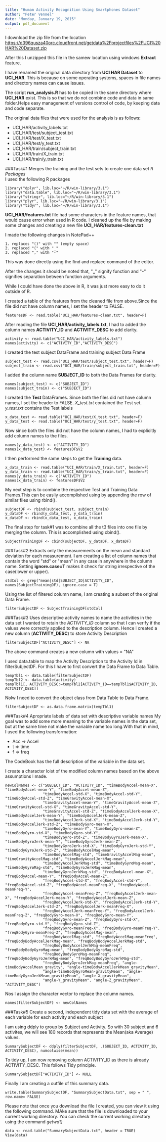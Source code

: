 ```yaml
---
title: "Human Activity Recognition Using Smartphones Dataset"
author: "Peter Vennel"
date: "Monday, January 19, 2015"
output: pdf_document
---
```


I download the zip file from the location https://d396qusza40orc.cloudfront.net/getdata%2Fprojectfiles%2FUCI%20HAR%20Dataset.zip 

After this I unzipped this file in the samew location using windows **Extract** feature.


I have renamed the original data directory from **UCI HAR Dataset** to **UCI_HAR**. This is because on some operating systems, spaces in file names and directory names can cause issues.

The script **run_analysis.R** has to be copied in the same directory where **UCI_HAR** exist. This is so that we do not combine code and data in same folder.Helps easy  management of versions control of code, by keeping data and code separate.

The original data files that were used for the analysis is as follows:

* UCI_HAR/activity_labels.txt
* UCI_HAR/test/subject_test.txt
* UCI_HAR/test/X_test.txt
* UCI_HAR/test/y_test.txt
* UCI_HAR/train/subject_train.txt
* UCI_HAR/train/X_train.txt
* UCI_HAR/train/y_train.txt


###Task\#1 Merges the training and the test sets to create one data set
*R Packages* <br>
I used the following R packages
```
library("dplyr", lib.loc="~/R/win-library/3.1")
library("data.table", lib.loc="~/R/win-library/3.1")
library("stringr", lib.loc="~/R/win-library/3.1")
library("plyr", lib.loc="~/R/win-library/3.1")
library("tidyr", lib.loc="~/R/win-library/3.1")
```

**UCI_HAR/features.txt** file had some characters in the feature names, that would cause error when used in R code. I cleaned up the file by making some changes and creating a new file **UCI_HAR/features-clean.txt** 

I made the following changes in NotePad++

```
1. replaces "()" with "" (empty space)
2. replaced "(" with "_"
3. replaced "," with "-"
```

This was done directly using the find and replace command of the editor.

After the changes it should be noted that,  "**\_**" signify function and "**\-**" signifies separation between function arguments.   

While I could have done the above in R, it was just more easy to do it outside of R.

I created a table of the features from the cleaned file from above.Since the file did not have column names, I set the header to FALSE.  
```
featuresDF <- read.table("UCI_HAR/features-clean.txt", header=F) 
```

After reading the file **UCI_HAR/activity_labels.txt**, I had to added the column names **ACTIVITY_ID** and **ACTIVITY_DESC** to add clarity.

```
activity <- read.table("UCI_HAR/activity_labels.txt")
names(activity) <- c("ACTIVITY_ID","ACTIVITY_DESC")
```

I created the test subject DataFrame and training subject Data Frame 
```
subject_test <- read.csv("UCI_HAR/test/subject_test.txt", header=F)
subject_train <- read.csv("UCI_HAR/train/subject_train.txt", header=F)
```

I added the column name **SUBJECT_ID** to both the Data Frames for clarity.
```
names(subject_test) <- c("SUBJECT_ID")
names(subject_train) <- c("SUBJECT_ID")
```

I created the **Test** DataFrames. Since both the files did not have column names, I set the header to FALSE. *X_test.txt* contained the Test set. *y_test.txt* contains the Test labels

```
x_data_test <- read.table("UCI_HAR/test/X_test.txt", header=F)
y_data_test <- read.table("UCI_HAR/test/y_test.txt", header=F)
```

Now since both the files did not have the column names, I had to explicitly add column names to the files.
```
names(y_data_test) <- c("ACTIVITY_ID")
names(x_data_test) <- featuresDF$V2
```

I then performed the same steps to get the **Training** data.
```
x_data_train <- read.table("UCI_HAR/train/X_train.txt", header=F)
y_data_train <- read.table("UCI_HAR/train/y_train.txt", header=F)
names(y_data_train) <- c("ACTIVITY_ID")
names(x_data_train) <- featuresDF$V2
```

My next step is to combine the respective Test and Training Data Frames.This can be easliy accomplished using by appending the row of similar files using rbind().
```
subjectDF <- rbind(subject_test, subject_train)
y_dataDF <- rbind(y_data_test, y_data_train)
x_dataDF <- rbind(x_data_test, x_data_train)
```

The final step for task#1 was to combine all the t3 files into one file by merging the column. This is accomplished using cbind().
```
SubjectTrainingDF <- cbind(subjectDF, y_dataDF, x_dataDF)
```


###Task\#2 Extracts only the measurements on the mean and standard deviation for each measurement. 
I am creating a list of column names that contain the word "std" or "mean" in any case in anywhere in the column name. Setting **ignore.case=T** makes it check for string irrespective of the case(lower or upper).
```
stdCol <- grep("mean|std|SUBJECT_ID|ACTIVITY_ID", names(SubjectTrainingDF), ignore.case = T)
```

Using the list of filtered column name, I am creating a subset of the original Data Frame.
```
filterSubjectDF <- SubjectTrainingDF[stdCol]
```


###Task\#3 Uses descriptive activity names to name the activities in the data set
I wanted to retain the *ACTIVITY_ID* column so that I can verify if the values were correctly applied to the description column. Hence I created a new column (**ACTIVITY_DESC**) to store Activity Description
```
filterSubjectDF["ACTIVITY_DESC"] <- NA
```
The above command creates a new column with values = "NA"

I used data.table to map the Activity Description to the Activity Id in filterSubjectDF. For this I have to first convert the Data Frame to Data Table. 
```
tempTbl1 <- data.table(filterSubjectDF)
tempTbl2 <- data.table(activity)
tempTbl1[, ACTIVITY_DESC:=tempTbl2[ACTIVITY_ID==tempTbl1$ACTIVITY_ID, ACTIVITY_DESC]]
```

Nolw I need to convert the object class from Data Table to Data Frame.
```
filterSubjectDF <- as.data.frame.matrix(tempTbl1) 
```



###Task\#4 Apropriate labels of data set with descriptive variable names
My goal was to add some more meaning to the variable names in the data set, but at the same time not make the variable name too long.With that in mind, I used the following transformation:

* Acc => Accel
* t   => time
* f   => freq

The CodeBook has the full description of the variable in the data set. 
 
I create a character loist of the modified column names based on the above assumptions I made.
```
newColNames <- c("SUBJECT_ID", "ACTIVITY_ID", "timeBodyAccel-mean-X", "timeBodyAccel-mean-Y", "timeBodyAccel-mean-Z",
                 "timeBodyAccel-std-X", "timeBodyAccel-std-Y", "timeBodyAccel-std-Z", "timeGravityAccel-mean-X", 
                 "timeGravityAccel-mean-Y", "timeGravityAccel-mean-Z", "timeGravityAccel-std-X", "timeGravityAccel-std-Y", 
                 "timeGravityAccel-std-Z", "timeBodyAccelJerk-mean-X", "timeBodyAccelJerk-mean-Y", "timeBodyAccelJerk-mean-Z", 
                 "timeBodyAccelJerk-std-X", "timeBodyAccelJerk-std-Y", "timeBodyAccelJerk-std-Z", "timeBodyGyro-mean-X", 
                 "timeBodyGyro-mean-Y", "timeBodyGyro-mean-Z", "timeBodyGyro-std-X", "timeBodyGyro-std-Y", 
                 "timeBodyGyro-std-Z", "timeBodyGyroJerk-mean-X", "timeBodyGyroJerk-mean-Y", "timeBodyGyroJerk-mean-Z", 
                 "timeBodyGyroJerk-std-X", "timeBodyGyroJerk-std-Y", "timeBodyGyroJerk-std-Z", "timeBodyAccelMag-mean", 
                 "timeBodyAccelMag-std", "timeGravityAccelMag-mean", "timeGravityAccelMag-std", "timeBodyAccelJerkMag-mean", 
                 "timeBodyAccelJerkMag-std", "timeBodyGyroMag-mean", "timeBodyGyroMag-std", "timeBodyGyroJerkMag-mean", 
                 "timeBodyGyroJerkMag-std", "freqBodyAccel-mean-X", "freqBodyAccel-mean-Y", "freqBodyAccel-mean-Z", 
                 "freqBodyAccel-std-X", "freqBodyAccel-std-Y", "freqBodyAccel-std-Z", "freqBodyAccel-meanFreq-X", "freqBodyAccel-meanFreq-Y", 
                 "freqBodyAccel-meanFreq-Z", "freqBodyAccelJerk-mean-X", "freqBodyAccelJerk-mean-Y", "freqBodyAccelJerk-mean-Z",  	 
                 "freqBodyAccelJerk-std-X", "freqBodyAccelJerk-std-Y", "freqBodyAccelJerk-std-Z", "freqBodyAccelJerk-meanFreq-X",             
                 "freqBodyAccelJerk-meanFreq-Y", "freqBodyAccelJerk-meanFreq-Z", "freqBodyGyro-mean-X", "freqBodyGyro-mean-Y",                   
                 "freqBodyGyro-mean-Z", "freqBodyGyro-std-X", "freqBodyGyro-std-Y", "freqBodyGyro-std-Z",                     
                 "freqBodyGyro-meanFreq-X", "freqBodyGyro-meanFreq-Y", "freqBodyGyro-meanFreq-Z", "freqBodyAccelMag-mean", 
                 "freqBodyAccelMag-std", "freqBodyAccelMag-meanFreq", "freqBodyBodyAccelJerkMag-mean", "freqBodyBodyAccelJerkMag-std",             
                 "freqBodyBodyAccelJerkMag-meanFreq", "freqBodyBodyGyroMag-mean", "freqBodyBodyGyroMag-std", 
                 "freqBodyBodyGyroMag-meanFreq", "freqBodyBodyGyroJerkMag-mean", "freqBodyBodyGyroJerkMag-std",            
                 "freqBodyBodyGyroJerkMag-meanFreq", "angle-timeBodyAccelMean_gravity", "angle-timeBodyAccelJerkMean_gravityMean", 
                 "angle-timeBodyGyroMean-gravityMean", "angle-timeBodyGyroJerkMean_gravityMean", "angle-X_gravityMean", 
                 "angle-Y_gravityMean", "angle-Z_gravityMean", "ACTIVITY_DESC")
```

Nos I assign the character vector to replace the column names.
```
names(filterSubjectDF) <- newColNames
```


###Task\#5  Create a second, independent tidy data set with the average of each variable for each activity and each subject

I am using ddply to group by Subject and Activity. So with 30 subject and 6 activites, we will see 180 records that represents the Mean(aka Average) values.
```
SummarySubjectDF <- ddply(filterSubjectDF, .(SUBJECT_ID, ACTIVITY_ID, ACTIVITY_DESC), numcolwise(mean))
```

To tidy up, I am now removing column ACTIVITY_ID as there is already ACTIVITY_DESC. This follows Tidy principle.

```
SummarySubjectDF["ACTIVITY_ID"] <- NULL
```

Finally I am creating a outfile of this summary data.

```
write.table(SummarySubjectDF, "SummarySubjectData.txt", sep = " ", row.name= FALSE)
```


Please note that once you download the file I created, you can view it using the following command. MAke sure that the file is downloaded to your current working directory. You can check the current working directory using the command *getwd()*
```
data <- read.table("SummarySubjectData.txt", header = TRUE)
View(data)
```


